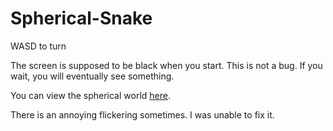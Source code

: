 # Spherical-Snake

WASD to turn

The screen is supposed to be black when you start. This is not a bug. If you wait, you will eventually see something.

You can view the spherical world [here](http://htmlpreview.github.com/?https://github.com/rtavenner/Spherical-Snake/blob/master/index.html).

There is an annoying flickering sometimes. I was unable to fix it.
